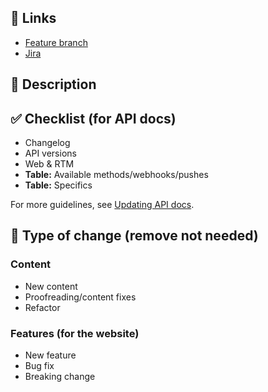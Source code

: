 ## 🚀 Links

<!-- markdown-link-check-disable -->
- [Feature branch](https://developers.labs.livechat.com/docs/feature/BRANCHNAME)
- [Jira](https://livechatinc.atlassian.net/browse/XXX-XXX)
 <!-- markdown-link-check-enable-->

## 📓 Description


## ✅ Checklist (for API docs)

- Changelog
- API versions
- Web & RTM
- **Table:** Available methods/webhooks/pushes
- **Table:** Specifics

For more guidelines, see [Updating API docs](https://livechatinc.atlassian.net/wiki/spaces/PAT/pages/761529400/Updating+API+docs).

## 👷 Type of change (remove not needed)

### Content

- New content
- Proofreading/content fixes
- Refactor
  
### Features (for the website)

- New feature
- Bug fix
- Breaking change
